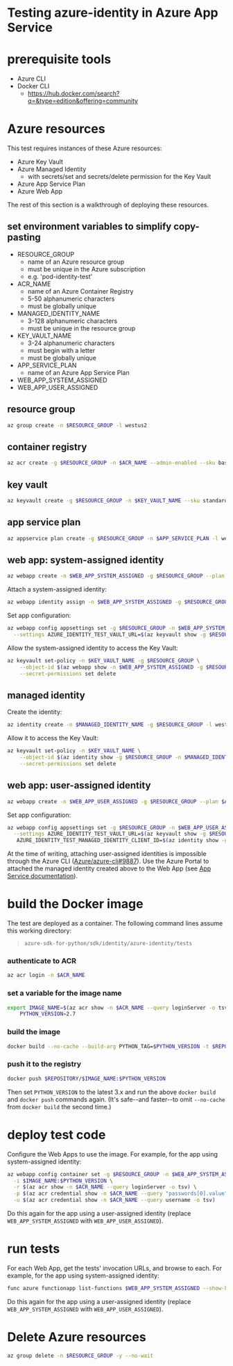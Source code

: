 # Testing azure-identity in Azure App Service

# prerequisite tools
- Azure CLI
- Docker CLI
  - https://hub.docker.com/search?q=&type=edition&offering=community

# Azure resources
This test requires instances of these Azure resources:
- Azure Key Vault
- Azure Managed Identity
  - with secrets/set and secrets/delete permission for the Key Vault
- Azure App Service Plan
- Azure Web App

The rest of this section is a walkthrough of deploying these resources.

## set environment variables to simplify copy-pasting
- RESOURCE_GROUP
  - name of an Azure resource group
  - must be unique in the Azure subscription
  - e.g. 'pod-identity-test'
- ACR_NAME
  - name of an Azure Container Registry
  - 5-50 alphanumeric characters
  - must be globally unique
- MANAGED_IDENTITY_NAME
  - 3-128 alphanumeric characters
  - must be unique in the resource group
- KEY_VAULT_NAME
  - 3-24 alphanumeric characters
  - must begin with a letter
  - must be globally unique
- APP_SERVICE_PLAN
  - name of an Azure App Service Plan
- WEB_APP_SYSTEM_ASSIGNED
- WEB_APP_USER_ASSIGNED

## resource group
```sh
az group create -n $RESOURCE_GROUP -l westus2
```

## container registry
```sh
az acr create -g $RESOURCE_GROUP -n $ACR_NAME --admin-enabled --sku basic
```

## key vault
```sh
az keyvault create -g $RESOURCE_GROUP -n $KEY_VAULT_NAME --sku standard
```

## app service plan
```sh
az appservice plan create -g $RESOURCE_GROUP -n $APP_SERVICE_PLAN -l westus2 --sku B1 --is-linux
```

## web app: system-assigned identity
```sh
az webapp create -n $WEB_APP_SYSTEM_ASSIGNED -g $RESOURCE_GROUP --plan $APP_SERVICE_PLAN --runtime "python|3.6"
```

Attach a system-assigned identity:
```sh
az webapp identity assign -n $WEB_APP_SYSTEM_ASSIGNED -g $RESOURCE_GROUP
```

Set app configuration:
```sh
az webapp config appsettings set -g $RESOURCE_GROUP -n $WEB_APP_SYSTEM_ASSIGNED \
  --settings AZURE_IDENTITY_TEST_VAULT_URL=$(az keyvault show -g $RESOURCE_GROUP -n $KEY_VAULT_NAME --query properties.vaultUri -o tsv)
```

Allow the system-assigned identity to access the Key Vault:
```sh
az keyvault set-policy -n $KEY_VAULT_NAME -g $RESOURCE_GROUP \
    --object-id $(az webapp show -n $WEB_APP_SYSTEM_ASSIGNED -g $RESOURCE_GROUP --query identity.principalId -o tsv) \
    --secret-permissions set delete
```

## managed identity
Create the identity:
```sh
az identity create -n $MANAGED_IDENTITY_NAME -g $RESOURCE_GROUP -l westus2
```

Allow it to access the Key Vault:
```sh
az keyvault set-policy -n $KEY_VAULT_NAME \
    --object-id $(az identity show -g $RESOURCE_GROUP -n $MANAGED_IDENTITY_NAME --query principalId -o tsv) \
    --secret-permissions set delete
```

## web app: user-assigned identity
```sh
az webapp create -n $WEB_APP_USER_ASSIGNED -g $RESOURCE_GROUP --plan $APP_SERVICE_PLAN --runtime "python|3.6"
```

Set app configuration:
```sh
az webapp config appsettings set -g $RESOURCE_GROUP -n $WEB_APP_USER_ASSIGNED \
  --settings AZURE_IDENTITY_TEST_VAULT_URL=$(az keyvault show -g $RESOURCE_GROUP -n $KEY_VAULT_NAME --query properties.vaultUri -o tsv) \
   AZURE_IDENTITY_TEST_MANAGED_IDENTITY_CLIENT_ID=$(az identity show -g $RESOURCE_GROUP -n $MANAGED_IDENTITY_NAME -o tsv --query clientId)
```

At the time of writing, attaching user-assigned identities is impossible through the Azure CLI
([Azure/azure-cli#9887](https://github.com/Azure/azure-cli/issues/9887)).
Use the Azure Portal to attached the managed identity created above to the Web App (see
[App Service documentation](https://docs.microsoft.com/en-us/azure/app-service/overview-managed-identity?tabs=dotnet#adding-a-user-assigned-identity)).

# build the Docker image
The test are deployed as a container. The following command lines assume this working directory:
> `azure-sdk-for-python/sdk/identity/azure-identity/tests`

### authenticate to ACR
```sh
az acr login -n $ACR_NAME
```

### set a variable for the image name
```sh
export IMAGE_NAME=$(az acr show -n $ACR_NAME --query loginServer -o tsv)/webapp-managed-id-test \
    PYTHON_VERSION=2.7
```

### build the image
```sh
docker build --no-cache --build-arg PYTHON_TAG=$PYTHON_VERSION -t $REPOSITORY/$IMAGE_NAME:$PYTHON_VERSION ./managed-identity-live
```

### push it to the registry
```sh
docker push $REPOSITORY/$IMAGE_NAME:$PYTHON_VERSION
```

Then set `PYTHON_VERSION` to the latest 3.x and run the above `docker build`
and `docker push` commands again. (It's safe--and faster--to omit
`--no-cache` from `docker build` the second time.)

# deploy test code
Configure the Web Apps to use the image. For example, for the app using system-assigned identity:
```sh
az webapp config container set -g $RESOURCE_GROUP -n $WEB_APP_SYSTEM_ASSIGNED \
  -i $IMAGE_NAME:$PYTHON_VERSION \
  -r $(az acr show -n $ACR_NAME --query loginServer -o tsv) \
  -p $(az acr credential show -n $ACR_NAME --query "passwords[0].value" -o tsv) \
  -u $(az acr credential show -n $ACR_NAME --query username -o tsv)
```
Do this again for the app using a user-assigned identity (replace `WEB_APP_SYSTEM_ASSIGNED` with `WEB_APP_USER_ASSIGNED`).

# run tests
For each Web App, get the tests' invocation URLs, and browse to each. For example, for the app using system-assigned identity:
```sh
func azure functionapp list-functions $WEB_APP_SYSTEM_ASSIGNED --show-keys
```
Do this again for the app using a user-assigned identity (replace `WEB_APP_SYSTEM_ASSIGNED` with `WEB_APP_USER_ASSIGNED`).

# Delete Azure resources
```sh
az group delete -n $RESOURCE_GROUP -y --no-wait
```